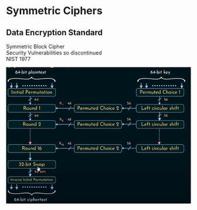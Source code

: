# Symmetric Ciphers

## Data Encryption Standard

Symmetric Block Cipher<br>
Security Vulnerabilities so discontinued <br>
NIST 1977 <br>

![alt text](image-2.png)
